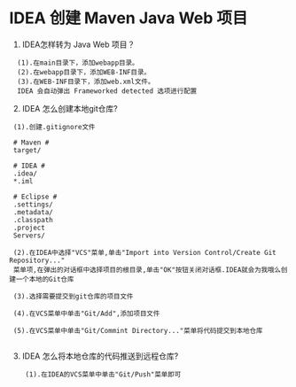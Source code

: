 # IDEA 创建 Maven Java Web 项目
1. IDEA怎样转为 Java Web 项目？
```
  (1).在main目录下，添加webapp目录。
  (2).在webapp目录下，添加WEB-INF目录。
  (3).在WEB-INF目录下，添加web.xml文件。
  IDEA 会自动弹出 Frameworked detected 选项进行配置
```

2. IDEA 怎么创建本地git仓库?
```
 (1).创建.gitignore文件
 
 # Maven #
 target/
 
 # IDEA #
 .idea/
 *.iml
 
 # Eclipse #
 .settings/
 .metadata/
 .classpath
 .project
 Servers/
 
 (2).在IDEA中选择"VCS"菜单,单击"Import into Version Control/Create Git Repository..."
 菜单项,在弹出的对话框中选择项目的根目录,单击"OK"按钮关闭对话框.IDEA就会为我哦么创建一个本地的Git仓库
 
 (3).选择需要提交到git仓库的项目文件
 
 (4).在VCS菜单中单击"Git/Add",添加项目文件
 
 (5).在VCS菜单中单击"Git/Commint Directory..."菜单将代码提交到本地仓库
 
```

3. IDEA 怎么将本地仓库的代码推送到远程仓库?
```
    (1).在IDEA的VCS菜单中单击"Git/Push"菜单即可
```